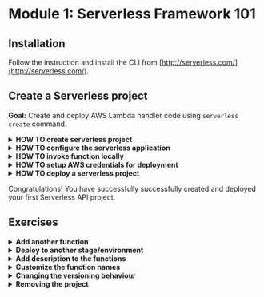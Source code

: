 # Module 1: Serverless Framework 101

## Installation

Follow the instruction and install the CLI from [http://serverless.com/](http://serverless.com/).

## Create a Serverless project

**Goal:** Create and deploy AWS Lambda handler code using `serverless create` command.

<details>
<summary><b>HOW TO create serverless project</b></summary><p>

1. Create a directory for your serverless project.

    ```
    mkdir hello-world
    cd hello-world
    ```

2. Initialise the project:
    
    `npm init`
    
    Name the project accordingly and you can accept the rest of the defaults.

3. Install the `Serverless` framework as dev dependency.

    `npm install --save-dev serverless`

    Add `sls` to npm scripts by editing your `package.json` so your `scripts` section looks like this:

    ```json
      "scripts": {
        "sls": "serverless"
      },
    ```
    
    Now you can run serverless using `npm run sls [-- <args>...]`

    The special option `--` is used to delimit the end of the options for `npm run` and pass all the arguments after the `--` directly to your script

    > _Pro tip:_ Most examples gives steps to install and run Serverless Framework globally (allowing you to directly call `serverless` in your terminal). However, global package dependency will likely to cause issues in the future between two projects depending on different versions, especially when used by build and deploy steps on your CI.

4. Create nodejs Serverless project using one of the default templates:

    ```
    npm run sls -- create --template aws-nodejs
    ```

    See more information about `serverless create` command on [CLI documentation](https://serverless.com/framework/docs/providers/aws/cli-reference/create/) page.
</p></details>

<details>
<summary><b>HOW TO configure the serverless application</b></summary><p>

1. Modify the `serverless.yml` file, rename `service` to `hello-world-` followed by your name - e.g. `hello-world-yancui`.

2. Go to `handler.js`, and modify the response to:

```javascript
const response = {
    statusCode: 200,
    body: JSON.stringify({
        message: 'hello world'
    })
};
```

3. Modify the `serverless.yml` file, under `functions`, so that the definition for the `hello` function looks like this:

```json
hello:
    handler: handler.hello
    events:
        - http:
            path: /
            method: get
```

This maps an API Gateway endpoint as the event source for our Lambda function.

</p></details>

<details>
<summary><b>HOW TO invoke function locally</b></summary><p>

1. Run `invoke local` command:

    `npm run sls -- invoke local --function hello`

    See more information about `invoke local` command on [CLI documentation](https://serverless.com/framework/docs/providers/aws/cli-reference/invoke-local/) page.

2. Verify that the function returns the following output:

```json
{
    "statusCode": 200,
    "body": "{\"message\":\"hello world\"}"
}
```
</p></details>

<details>
<summary><b>HOW TO setup AWS credentials for deployment</b></summary><p>

1. Install the AWS CLI, by following the instructions [here](https://docs.aws.amazon.com/cli/latest/userguide/installing.html)

2. Configure the default profile to an admin AWS user on your account:

    `aws configure`

</p></details>

<details>
<summary><b>HOW TO deploy a serverless project</b></summary><p>

1. Run `deploy` command:

    `npm run sls -- deploy`

    See more information about `deploy` command on [CLI documentation](https://serverless.com/framework/docs/providers/aws/cli-reference/deploy/) page.

2. This creates an API in Amazon API Gateway. In the output you should see something like this:

```
endpoints:
  GET - https://xxxxx.execute-api.us-east-1.amazonaws.com/dev/
```

Curl the endpoint and see that it returns a 200 response, with the JSON payload:

```json
{
    "message": "hello world"
}
```
</p></details>

Congratulations! You have successfully successfully created and deployed your first Serverless API project.

## Exercises

<details>
<summary><b>Add another function</b></summary><p>

1. Modify the `serverless.yml` file and add another function under the `functions` section.

2. Map the function to another `GET` HTTP endpoint

3. Deploy and curl the new endpoint

</p></details>

<details>
<summary><b>Deploy to another stage/environment</b></summary><p>

1. Deploy the project to a `test` stage (aka environment) with `npm sls -- deploy --stage test`

2. Go to API Gateway console to see that another API has been created for the `test` stage

3. Go to the Lambda console to see the functions that been created for the `test` stage

4. Note the naming conventino the Serverless framework applies to both functions and APIs

</p></details>

<details>
<summary><b>Add description to the functions</b></summary><p>

1. Consult the [Serverless framework docs](https://serverless.com/framework/docs/providers/aws/guide/serverless.yml/) to see all the different configuration options available

2. Modify the `serverless.yml` and add descriptions to the functions

3. Deploy the functions with `npm sls -- deploy`

4. Go to the Lambda console to see the functions have been updated with descriptions

</p></details>

<details>
<summary><b>Customize the function names</b></summary><p>

The Serverless framework enforces a naming convention, but you can override the convention.

1. Consult the [Serverless framework docs](https://serverless.com/framework/docs/providers/aws/guide/serverless.yml/) to see how you can override function names

2. Deploy the functions with `npm sls -- deploy`

3. Go to the Lambda console to see the functions have been renamed

</p></details>

<details>
<summary><b>Changing the versioning behaviour</b></summary><p>

By default, the Serverless framework would publish a new version of your function with every deployment. But, you can customize this behaviour too. 

> _Pro tip:_ For non-production environments, where we're not concerned with rollbacks it's best to disable this default behaviour. Lambda has a default regional limit (**hard limit**) of 75GB of deployment artifacts. Which is why you should disable this behaviour, otherwise you'll likely reach the limit, unless you implement a mechanism for periodically cleaning up old versions.

1. Go to the Lambda console to see what's the latest version number for the functions you have been deploying and updating.

2. Set the `provider.versionFunctions` attribute to `false`:

```yml
provider:
  name: aws
  versionFunctions: false
```

3. Make a small change to the function (e.g. change the `message` in the `response`)

4. Deploy with `npm sls -- deploy`

5. Go to the Lambda console to see if the version number is incremented

6. Repeat this exercise a few times to see if the version number stays the same

</p></details>

<details>
<summary><b>Removing the project</b></summary><p>

1. Delete the deployed functions and APIs with `sls remove`

2. Go to the Lambda console to see the deployed functions are deleted

3. Go to the API Gateway console to see the deployed APIs are deleted

4. Go to the IAM console to see the IAM execution roles for the functions are deleted

5. Go to the CloudFormation console to see the CloudFormation stacks are deleted

</p></details>